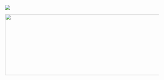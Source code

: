 
<a href="https://seungwon-portfolio.netlify.app" target="_blank">
  <img
    src = "https://github.com/user-attachments/assets/04f5243a-b9c6-4a7c-a5a0-4e3efca0ef21">

  </img>

</a>


<aside>
<p align="center">
<a href="https://github.com/devxb/gitanimals">
  <img
    src="https://render.gitanimals.org/lines/ori0o0p?pet-id=595845716176040776"
    width="1000"
    height="200"
  />
</a>
<p/>
<aside/>
